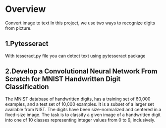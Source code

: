 # Overview
Convert image to text
In this project, we use two ways to recognize digits from picture.
## 1.Pytesseract 
With tesseract.py file you can detect text using pytesseract package 
##  2.Develop a Convolutional Neural Network From Scratch for MNIST Handwritten Digit Classification
The MNIST database of handwritten digits, has a training set of 60,000 examples, and a test set of 10,000 examples. It is a subset of a larger set available from NIST. The digits have been size-normalized and centered in a fixed-size image.
The task is to classify a given image of a handwritten digit into one of 10 classes representing integer values from 0 to 9, inclusively.
